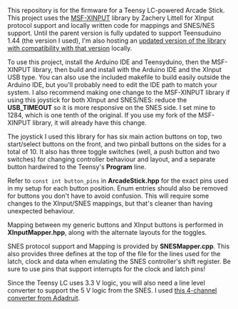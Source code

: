 This repository is for the firmware for a Teensy LC-powered Arcade Stick. This project uses the [MSF-XINPUT](https://github.com/zlittell/MSF-XINPUT) library by Zachery Littell for XInput protocol support and locally written code for mappings and SNES/NES support. Until the parent version is fully updated to support Teensuduino 1.44 (the version I used), I'm also hosting an [updated version of the library with compatibility with that version](https://github.com/zerkerX/MSF-XINPUT) locally.

To use this project, install the Arduino IDE and Teensyduino, then the MSF-XINPUT library, then build and install with the Arduino IDE and the XInput USB type. You can also use the included makefile to build easily outside the Arduino IDE, but you'll probably need to edit the IDE path to match your system. I also recommend making one change to the MSF-XINPUT library if using this joystick for both XInput and SNES/NES: reduce the **USB_TIMEOUT** so it is more responsive on the SNES side. I set mine to 1284, which is one tenth of the original. If you use my fork of the MSF-XINPUT library, it will already have this change.

The joystick I used this library for has six main action buttons on top, two start/select buttons on the front, and two pinball buttons on the sides for a total of 10. It also has three toggle switches (well, a push button and two switches) for changing controller behaviour and layout, and a separate button hardwired to the Teensy's **Program** line. 

Refer to `const int button_pins` in **ArcadeStick.hpp** for the exact pins used in my setup for each button position. Enum entries should also be removed for buttons you don't have to avoid confusion. This will require some changes to the XInput/SNES mappings, but that's cleaner than having unexpected behaviour.

Mapping between my generic buttons and XInput buttons is performed in **XInputMapper.hpp**, along with the alternate layouts for the toggles.

SNES protocol support and Mapping is provided by **SNESMapper.cpp**. This also provides three defines at the top of the file for the lines used for the latch, clock and data when emulating the SNES controller's shift register. Be sure to use pins that support interrupts for the clock and latch pins!

Since the Teensy LC uses 3.3 V logic, you will also need a line level converter to support the 5 V logic from the SNES. I used [this 4-channel converter from Adadruit](https://www.adafruit.com/product/757).
